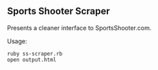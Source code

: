 Sports Shooter Scraper
----------------------

Presents a cleaner interface to SportsShooter.com.

Usage:

    ruby ss-scraper.rb
    open output.html
